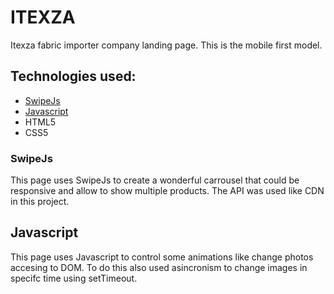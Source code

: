 # ITEXZA
Itexza fabric importer company landing page. This is the mobile first model.
## Technologies used:
* [SwipeJs](https://swiperjs.com/)
* [Javascript](https://www.javascript.com/)
* HTML5
* CSS5  

### SwipeJs
This page uses SwipeJs to create a wonderful carrousel that could be responsive and allow to show multiple products. The API was used like CDN in this project.

## Javascript
This page uses Javascript to control some animations like change photos accesing to DOM. To do this also used asincronism to change images in specifc time using setTimeout.
